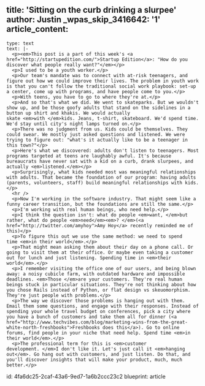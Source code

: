 title: 'Sitting on the curb drinking a slurpee'
author: Justin
_wpas_skip_3416642: '1'
article_content:
  -
    type: text
    text: |-
      <p><em>This post is a part of this week's <a href="http://startupedition.com/">Startup Edition</a>: "How do you discover what people really want?"</em></p>
      <p>I used to be a youth worker.</p>
      <p>Our team's mandate was to connect with at-risk teenagers, and figure out how we could improve their lives. The problem in youth work is that you can't follow the traditional social work playbook: set-up a center, come up with programs, and have people come to you.</p>
      <p>With teens, you have to go to where they're at.</p>
      <p>And so that's what we did. We went to skateparks. But we wouldn't show up, and be those goofy adults that stand on the sidelines in a button up shirt and khakis. We would actually skate <em>with </em>kids. Jeans, t-shirt, skateboard. We'd spend time. We'd stay until city's night lamps turned on.</p>
      <p>There was no judgment from us. Kids could be themselves. They could swear. We mostly just asked questions and listened. We were trying to figure out: "what's it actually like to be a teenager in this town?"</p>
      <p>Here's what we discovered: adults don't listen to teenagers. Most programs targeted at teens are laughably awful. It's because bureaucrats have never sat with a kid on a curb, drank slurpees, and actually <em>listened.</em></p>
      <p>Surprisingly, what kids needed most was meaningful relationships with adults. That became the foundation of our program: having adults (parents, volunteers, staff) build meaningful relationships with kids.</p>
      <hr />
      <p>Now I'm working in the software industry. That might seem like a funny career transition, but the foundations are still the same.</p>
      <p>I'm working with real human beings, who need help.</p>
      <p>I think the question isn't: what do people <em>want, </em>but rather, what do people <em>need</em><em>? </em>(<a href="http://twitter.com/amyhoy">Amy Hoy</a> recently reminded me of this)</p>
      <p>To figure this out we use the same method: we need to spend time <em>in their world</em>.</p>
      <p>That might mean asking them about their day on a phone call. Or going to visit them at their office. Or maybe even taking a customer out for lunch and just listening. Spending time in <em>their world</em>.</p>
      <p>I remember visiting the office one of our users, and being blown away: a noisy cubicle farm, with outdated hardware and impossible deadlines. <em>Those </em>are your customers. They're real human beings stuck in particular situations. They're not thinking about how you chose Rails instead of Python, or flat design vs skeuomorphism. They're just people with problems.</p>
      <p>The way we discover those problems is hanging out with them. Email them some questions, and engage with their responses. Instead of spending your whole travel budget on conferences, pick a city where you have a bunch of customers and take them all for dinner (<a href="http://www.techvibes.com/blog/marketing-wins-from-the-great-white-north-freshbooks">Freshbooks does this</a>). Go to online forums, find people in your niche that need help. Spend time <em>in their world</em>.</p>
      <p>The professional term for this is <em>customer development. </em>I don't like it. Let's just call it <em>hanging out</em>. Go hang out with customers, and just listen. Do that, and you'll discover insights that will make your product, much, much better.</p>
id: 4fa6dc25-2caf-43a6-9ed7-1a6b2ccc23c2
blueprint: article
